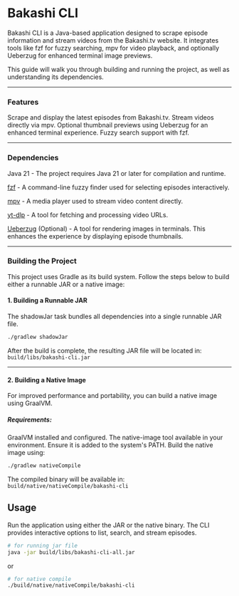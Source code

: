 # Bakashi CLI

Bakashi CLI is a Java-based application designed to scrape episode information and stream videos from the Bakashi.tv
website. It integrates tools like fzf for fuzzy searching, mpv for video playback, and optionally Ueberzug for enhanced
terminal image previews.

This guide will walk you through building and running the project, as well as understanding its dependencies.

---

### Features

Scrape and display the latest episodes from Bakashi.tv.
Stream videos directly via mpv.
Optional thumbnail previews using Ueberzug for an enhanced terminal experience.
Fuzzy search support with fzf.

---

### Dependencies

Java 21 - The project requires Java 21 or later for compilation and runtime.

[fzf](https://github.com/junegunn/fzf) - A command-line fuzzy finder used for selecting episodes interactively.

[mpv](https://github.com/mpv-player/mpv) - A media player used to stream video content directly.

[yt-dlp](https://github.com/yt-dlp/yt-dlp) - A tool for fetching and processing video URLs.

[Ueberzug](https://github.com/jstkdng/ueberzugpp) (Optional) - A tool for rendering images in terminals. This enhances
the experience by displaying episode
thumbnails.

---

### Building the Project

This project uses Gradle as its build system. Follow the steps below to build either a runnable JAR or a native image:

#### 1. Building a Runnable JAR

The shadowJar task bundles all dependencies into a single runnable JAR file.

```bash
./gradlew shadowJar
```

After the build is complete, the resulting JAR file will be located in: `build/libs/bakashi-cli.jar`

---

#### 2. Building a Native Image

For improved performance and portability, you can build a native image using GraalVM.

##### Requirements:

GraalVM installed and configured.
The native-image tool available in your environment. Ensure it is added to the system's PATH.
Build the native image using:

```bash
./gradlew nativeCompile
```

The compiled binary will be available in: `build/native/nativeCompile/bakashi-cli`

## Usage

Run the application using either the JAR or the native binary. The CLI provides interactive options to list, search, and
stream episodes.

```bash
# for running jar file
java -jar build/libs/bakashi-cli-all.jar
```

or

```bash
# for native compile
./build/native/nativeCompile/bakashi-cli
```
